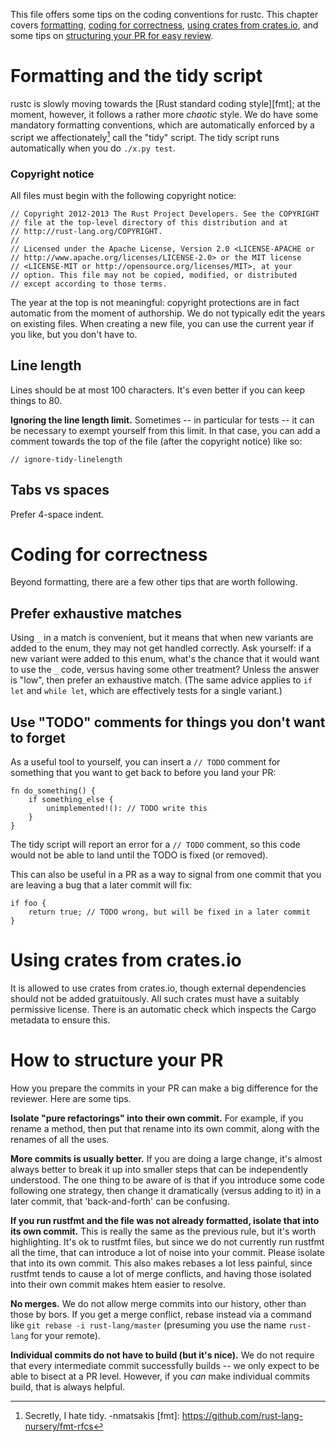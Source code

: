 This file offers some tips on the coding conventions for rustc.  This
chapter covers [formatting](#formatting), [coding for correctness](#cc),
[using crates from crates.io](#cio), and some tips on
[structuring your PR for easy review](#er).

<a name=formatting>

# Formatting and the tidy script

rustc is slowly moving towards the [Rust standard coding style][fmt];
at the moment, however, it follows a rather more *chaotic* style.  We
do have some mandatory formatting conventions, which are automatically
enforced by a script we affectionately[^not_true] call the "tidy"
script.  The tidy script runs automatically when you do `./x.py test`.

[^not_true]: Secretly, I hate tidy. -nmatsakis
[fmt]: https://github.com/rust-lang-nursery/fmt-rfcs

<a name=copyright>

### Copyright notice

All files must begin with the following copyright notice:

```
// Copyright 2012-2013 The Rust Project Developers. See the COPYRIGHT
// file at the top-level directory of this distribution and at
// http://rust-lang.org/COPYRIGHT.
//
// Licensed under the Apache License, Version 2.0 <LICENSE-APACHE or
// http://www.apache.org/licenses/LICENSE-2.0> or the MIT license
// <LICENSE-MIT or http://opensource.org/licenses/MIT>, at your
// option. This file may not be copied, modified, or distributed
// except according to those terms.
```

The year at the top is not meaningful: copyright protections are in
fact automatic from the moment of authorship. We do not typically edit
the years on existing files. When creating a new file, you can use the
current year if you like, but you don't have to.

## Line length

Lines should be at most 100 characters. It's even better if you can
keep things to 80.

**Ignoring the line length limit.** Sometimes -- in particular for
tests -- it can be necessary to exempt yourself from this limit. In
that case, you can add a comment towards the top of the file (after
the copyright notice) like so:

```
// ignore-tidy-linelength
```

## Tabs vs spaces

Prefer 4-space indent.

<a name=cc>

# Coding for correctness

Beyond formatting, there are a few other tips that are worth
following. 

## Prefer exhaustive matches

Using `_` in a match is convenient, but it means that when new
variants are added to the enum, they may not get handled correctly.
Ask yourself: if a new variant were added to this enum, what's the
chance that it would want to use the `_` code, versus having some
other treatment?  Unless the answer is "low", then prefer an
exhaustive match. (The same advice applies to `if let` and `while
let`, which are effectively tests for a single variant.)

## Use "TODO" comments for things you don't want to forget

As a useful tool to yourself, you can insert a `// TODO` comment
for something that you want to get back to before you land your PR:

```rust,ignore
fn do_something() {
    if something_else {
        unimplemented!(): // TODO write this
    }
}
```

The tidy script will report an error for a `// TODO` comment, so this
code would not be able to land until the TODO is fixed (or removed).

This can also be useful in a PR as a way to signal from one commit that you are
leaving a bug that a later commit will fix:

```rust,ignore
if foo {
    return true; // TODO wrong, but will be fixed in a later commit
}
```

<a name=cio>

# Using crates from crates.io

It is allowed to use crates from crates.io, though external
dependencies should not be added gratuitously. All such crates must
have a suitably permissive license. There is an automatic check which
inspects the Cargo metadata to ensure this.

<a name=er>

# How to structure your PR

How you prepare the commits in your PR can make a big difference for the reviewer.
Here are some tips.

**Isolate "pure refactorings" into their own commit.** For example, if
you rename a method, then put that rename into its own commit, along
with the renames of all the uses.

**More commits is usually better.** If you are doing a large change,
it's almost always better to break it up into smaller steps that can
be independently understood. The one thing to be aware of is that if
you introduce some code following one strategy, then change it
dramatically (versus adding to it) in a later commit, that
'back-and-forth' can be confusing.

**If you run rustfmt and the file was not already formatted, isolate
that into its own commit.** This is really the same as the previous
rule, but it's worth highlighting. It's ok to rustfmt files, but since
we do not currently run rustfmt all the time, that can introduce a lot
of noise into your commit. Please isolate that into its own
commit. This also makes rebases a lot less painful, since rustfmt
tends to cause a lot of merge conflicts, and having those isolated
into their own commit makes htem easier to resolve.

**No merges.** We do not allow merge commits into our history, other
than those by bors. If you get a merge conflict, rebase instead via a
command like `git rebase -i rust-lang/master` (presuming you use the
name `rust-lang` for your remote).

**Individual commits do not have to build (but it's nice).** We do not
require that every intermediate commit successfully builds -- we only
expect to be able to bisect at a PR level. However, if you *can* make
individual commits build, that is always helpful.

